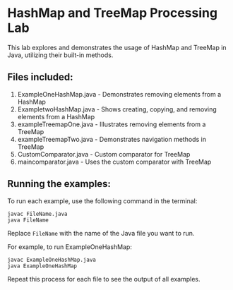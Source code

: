 # HashMap and TreeMap Processing Lab

This lab explores and demonstrates the usage of HashMap and TreeMap in Java, utilizing their built-in methods.

## Files included:

1. ExampleOneHashMap.java - Demonstrates removing elements from a HashMap
2. ExampletwoHashMap.java - Shows creating, copying, and removing elements from a HashMap
3. exampleTreemapOne.java - Illustrates removing elements from a TreeMap
4. exampleTreemapTwo.java - Demonstrates navigation methods in TreeMap
5. CustomComparator.java - Custom comparator for TreeMap
6. maincomparator.java - Uses the custom comparator with TreeMap

## Running the examples:

To run each example, use the following command in the terminal:

```
javac FileName.java
java FileName
```

Replace `FileName` with the name of the Java file you want to run.

For example, to run ExampleOneHashMap:

```
javac ExampleOneHashMap.java
java ExampleOneHashMap
```

Repeat this process for each file to see the output of all examples.